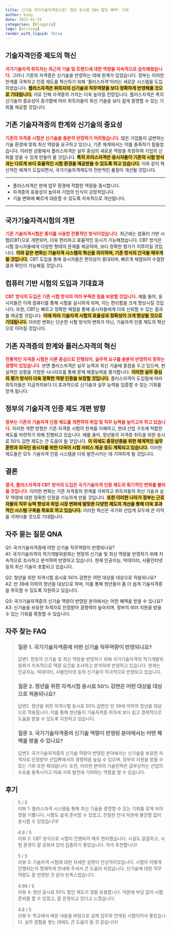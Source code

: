 ```yaml
---
title: 신기술 국가기술자격증으로! 청년 응시료 50% 할인 혜택! 기회
author: bing
date: 2025-01-25
categories: [Blogging]
tags: [writing]
render_with_liquid: false
---
```



<h2 id='기술자격인증제도혁신'>기술자격인증 제도의 혁신</h2>

<p><b><span style="color: #ee2323;">국가기술자격 취득자는 최근의 기술 및 트렌드에 대한 역량을 지속적으로 습득해왔습니다.</span></b> 그러나 기존의 자격증은 신기술을 반영하는 데에 한계가 있었습니다. 정부는 이러한 한계를 극복하고 인증 제도를 혁신하기 위해 '플러스자격'이라는 새로운 시스템을 도입하였습니다. <b><span style="background-color: #ffe066;">플러스자격은 취득자의 신기술과 직무역량을 보다 정확하게 반영해줄 것으로 기대됩니다.</span></b> 이로 인해 자격증의 가치는 더욱 높아질 전망입니다. 플러스자격은 특히 신기술의 중요성이 증가함에 따라 취득자들이 최신 기술을 보다 쉽게 증명할 수 있는 기회를 제공할 것입니다.</p>

<h2 id='기존기술자격증의한계'>기존 기술자격증의 한계와 신기술의 중요성</h2>

<p><b><span style="color: #ee2323;">기존의 자격증 시험은 신기술을 충분히 반영하기 어려웠습니다.</span></b> 많은 기업들이 급변하는 기술 환경에 맞춰 최신 역량을 요구하고 있으나, 기존 체계에서는 이를 충족하기 힘들었습니다. 이러한 상황에서 플러스자격은 실무 중심의 새로운 역량을 측정하여 기업의 신뢰를 얻을 수 있게 만들어 줄 것입니다. <b><span style="background-color: #ffe066;">특히 프러스자격은 응시자들이 기존의 시험 방식과는 다르게 보다 효율적인 시험 환경을 제공받을 수 있도록 하고 있습니다.</span></b> 이와 같이 혁신적인 체계가 도입되면서, 국가기술자격제도의 전반적인 품질이 개선될 것입니다.</p>

<hr />

<ul>
    <li>플러스자격은 현재 업무 환경에 적합한 역량을 중시합니다.</li>
    <li>자격증의 효용성이 높아져 기업의 인식이 긍정적입니다.</li>
    <li>기술 변화에 빠르게 대응할 수 있도록 지속적으로 개선됩니다.</li>
</ul>

<hr />

<h2 id='국가기술자격시험개편'>국가기술자격시험의 개편</h2>

<p><b><span style="color: #ee2323;">기존 기술자격시험은 종이를 사용한 전통적인 방식이었습니다.</span></b> 최근에는 컴퓨터 기반 시험(CBT)으로 개편되어, 더욱 편리하고 효율적인 응시가 가능해졌습니다. CBT 방식은 시험 응시자들에게 다양한 형태의 문제를 제공하여, 보다 정확한 평가가 이루어질 것입니다. <b><span style="background-color: #ffe066;">이와 같은 변화는 기술자격 시스템의 혁신을 의미하며, 기존 방식의 간극을 메우게 될 것입니다.</span></b> CBT 도입을 통해 응시자들은 편의성이 증대되며, 빠르게 채점되어 수월한 결과 확인이 가능해질 것입니다.</p>

<h2 id='컴퓨터기반시험'>컴퓨터 기반 시험의 도입과 기대효과</h2>

<p><b><span style="color: #ee2323;">CBT 방식의 도입은 기존 시험 방식의 여러 부족한 점을 보완할 것입니다.</span></b> 예를 들어, 응시자들은 이제 컴퓨터를 통해 시험을 실시하게 되며, 이는 편리함을 크게 향상시킬 것입니다. 또한, CBT는 빠르고 정확한 채점을 통해 응시자들에게 더욱 신뢰할 수 있는 결과를 제공할 것입니다. <b><span style="background-color: #ffe066;">이에 따라 기술자격 시험의 효율성과 정확성이 크게 향상될 것으로 기대됩니다.</span></b> 이러한 변화는 단순한 시험 방식의 변화가 아닌, 기술자격 인증 제도의 혁신으로 이어질 것입니다.</p>

<h2 id='플러스자격의혁신'>기존 자격증의 한계와 플러스자격의 혁신</h2>

<p><b><span style="color: #ee2323;">전통적인 자격증 시험은 이론 중심으로 진행되어, 실무적 요구를 충분히 반영하지 못하는 경향이 있었습니다.</span></b> 반면 플러스자격은 실무 능력과 최신 기술에 중점을 두고 있으며, 현실적인 상황을 가정한 시나리오를 통해 문제 해결능력을 평가합니다. <b><span style="background-color: #ffe066;">이러한 실무 중심의 평가 방식이 더욱 정확한 역량 인증을 보장할 것입니다.</span></b> 플러스자격이 도입됨에 따라 취득자들은 지금까지보다 더 효과적으로 신기술과 실무 능력을 입증할 수 있는 기회를 얻게 됩니다.</p>

<h2 id='정책개편방향'>정부의 기술자격 인증 제도 개편 방향</h2>

<p><b><span style="color: #ee2323;">정부는 기존의 기술자격 인증 제도를 개편하여 취업 및 직무 능력을 높이고자 하고 있습니다.</span></b> 이러한 개편 방향은 기존 자격증 시험의 한계를 이해하고, 현대 산업 구조에 적합한 제도를 마련하기 위해 진행되고 있습니다. 예를 들어, 청년들의 자격증 취득을 위한 응시료 50% 감면 제도는 큰 도움이 될 것입니다. <b><span style="background-color: #ffe066;">이 외에도 중장년층을 위한 체계적인 실무 훈련과 외국인 응시자를 위한 다국어 시험 서비스 제공 등도 계획되고 있습니다.</span></b> 이러한 제도들은 모두 기술자격 인증 시스템을 더욱 발전시키는 데 기여하게 될 것입니다.</p>

<h2 id='결론'>결론</h2>

<p><b><span style="color: #ee2323;">결국, 플러스자격과 CBT 방식의 도입은 국가기술자격 인증 제도의 획기적인 변화를 불러올 것입니다.</span></b> 이러한 변화는 기존 자격증의 한계를 극복하고 취득자들의 최신 기술과 실무 역량에 대한 정확한 인정을 가능하게 만들 것입니다. <b><span style="background-color: #ffe066;">또한 이러한 나아가 정부는 근로자들의 직무 능력 향상과 취업 시장 변화에 발맞춘 다양한 제도의 개선을 통해 더욱 효과적인 시스템 구축을 목표로 하고 있습니다.</span></b> 이러한 혁신은 국가와 산업계 모두에 큰 이익을 가져다줄 것으로 기대됩니다.</p>

<h2 id='자주하는질문'>자주 묻는 질문 QNA</h2>

<p>Q1: 국가기술자격증에 어떤 신기술 직무역량이 반영되나요?<br>
A1: 국가기술자격의 적기개발위원회는 현장의 신기술 및 최신 역량을 반영하기 위해 지속적으로 조사하고 분석하여 반영하고 있습니다. 현재 인공지능, 빅데이터, 사물인터넷 등의 최신 기술이 포함되고 있습니다.</p>

<p>Q2: 청년을 위한 자격시험 응시료 50% 감면은 어떤 대상을 대상으로 적용되나요?<br>
A2: 만 39세 이하의 청년을 대상으로 하며, 이를 통해 청년들이 좀 더 쉽게 기술자격증을 취득할 수 있도록 지원하고 있습니다.</p>

<p>Q3: 국가기술자격증의 신기술 역량이 반영된 분야에서는 어떤 혜택을 받을 수 있나요?<br>
A3: 신기술을 보유한 자격자로 인정받아 경쟁력이 높아지며, 정부의 여러 지원을 받을 수 있는 기회를 확장할 수 있습니다.</p>


<h2 id='자주_찾는_FAQ'>자주 찾는 FAQ</h2>
<div itemscope="" itemtype="https://schema.org/FAQPage"> 
<blockquote> 
<div itemscope="" itemprop="mainEntity" itemtype="https://schema.org/Question"> 
<h3 itemprop="name">질문 1. 국가기술자격증에 어떤 신기술 직무역량이 반영되나요?</h3> 
<div itemscope="" itemprop="acceptedAnswer" itemtype="https://schema.org/Answer"> 
<span itemprop="text"> 
<p>답변1. 현장의 신기술 및 최신 역량을 반영하기 위해 국가기술자격의 적기개발위원회가 지속적으로 역량 요건을 조사하고 분석하여 반영하고 있습니다. 현재는 인공지능, 빅데이터, 사물인터넷 등의 신기술이 적극적으로 반영되고 있습니다.</p> 
</span> 
</div> 
</div> 

<div itemscope="" itemprop="mainEntity" itemtype="https://schema.org/Question"> 
<h3 itemprop="name">질문 2. 청년을 위한 자격시험 응시료 50% 감면은 어떤 대상을 대상으로 적용되나요?</h3> 
<div itemscope="" itemprop="acceptedAnswer" itemtype="https://schema.org/Answer"> 
<span itemprop="text"> 
<p>답변2. 청년을 위한 자격시험 응시료 50% 감면은 만 39세 이하의 청년을 대상으로 적용됩니다. 이를 통해 청년들이 기술자격증 취득에 보다 쉽고 경제적으로 도움을 받을 수 있도록 지원하고 있습니다.</p> 
</span> 
</div> 
</div> 

<div itemscope="" itemprop="mainEntity" itemtype="https://schema.org/Question"> 
<h3 itemprop="name">질문 3. 국가기술자격증의 신기술 역량이 반영된 분야에서는 어떤 혜택을 받을 수 있나요?</h3> 
<div itemscope="" itemprop="acceptedAnswer" itemtype="https://schema.org/Answer"> 
<span itemprop="text"> 
<p>답변3. 국가기술자격증의 신기술 역량이 반영된 분야에서는 신기술을 보유한 자격자로 인정받아 산업界에서의 경쟁력을 높일 수 있으며, 정부의 지원을 받을 수 있는 기회 또한 확대됩니다. 또한, 이러한 분야의 기술인력은 급부상하는 산업의 수요를 충족시키고 미래 사회 발전에 기여하는 역할을 할 수 있습니다.</p> 
</span> 
</div> 
</div> 

</blockquote> 
</div>
<h2 id='후기'>후기</h2>
<div itemscope itemtype="https://schema.org/Product">
  <blockquote>
  <div itemprop="review" itemscope itemtype="https://schema.org/Review">
      <div itemprop="reviewRating" itemscope itemtype="https://schema.org/Rating"> <span itemprop="ratingValue">5</span> / <span itemprop="bestRating">5</span> </div>
      <span itemprop="reviewBody">리뷰 1: 플러스자격 시스템을 통해 최신 기술을 증명할 수 있는 기회를 갖게 되어 정말 기쁩니다. 시험도 쉽게 준비할 수 있었고, 친절한 안내 덕분에 불안함 없이 응시할 수 있었습니다!</span>
  </div>
  <br>
  <div itemprop="review" itemscope itemtype="https://schema.org/Review">
      <div itemprop="reviewRating" itemscope itemtype="https://schema.org/Rating"> <span itemprop="ratingValue">4.9</span> / <span itemprop="bestRating">5</span> </div>
      <span itemprop="reviewBody">리뷰 2: CBT 방식으로 시험이 진행되어 매우 편리했습니다. 시설도 깔끔하고, 시험 환경이 잘 갖춰져 있어 집중하기 좋았습니다. 적극 추천합니다!</span>
  </div>
  <br>
  <div itemprop="review" itemscope itemtype="https://schema.org/Review">
      <div itemprop="reviewRating" itemscope itemtype="https://schema.org/Rating"> <span itemprop="ratingValue">5</span> / <span itemprop="bestRating">5</span> </div>
      <span itemprop="reviewBody">리뷰 3: 기술자격 시험에 대한 자세한 설명이 인상적이었습니다. 시험이 어떻게 진행되는지 명쾌하게 안내해 주셔서 큰 도움이 되었습니다. 신기술에 대한 직무역량도 잘 반영된 것 같아 만족스럽습니다.</span>
  </div>
  <br>
  <div itemprop="review" itemscope itemtype="https://schema.org/Review">
      <div itemprop="reviewRating" itemscope itemtype="https://schema.org/Rating"> <span itemprop="ratingValue">4.99</span> / <span itemprop="bestRating">5</span> </div>
      <span itemprop="reviewBody">리뷰 4: 청년 응시료 50% 할인 제도가 정말 유용합니다. 덕분에 부담 없이 시험 준비를 할 수 있었고, 잘 운영되고 있다고 느꼈습니다.</span>
  </div>
  <br>
  <div itemprop="review" itemscope itemtype="https://schema.org/Review">
      <div itemprop="reviewRating" itemscope itemtype="https://schema.org/Rating"> <span itemprop="ratingValue">4.8</span> / <span itemprop="bestRating">5</span> </div>
      <span itemprop="reviewBody">리뷰 5: 학교에서 배운 내용을 바탕으로 실제 업무와 연계된 시험이어서 좋았습니다. 실무 경험을 쌓는 데에도 큰 도움이 될 것 같습니다!</span>
  </div>
  </blockquote>
</div>
